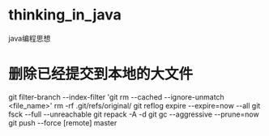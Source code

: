 # thinking_in_java
java编程思想

# 删除已经提交到本地的大文件
git filter-branch --index-filter 'git rm --cached --ignore-unmatch <file_name>'
rm -rf .git/refs/original/
git reflog expire --expire=now --all
git fsck --full --unreachable
git repack -A -d
git gc --aggressive --prune=now
git push --force [remote] master